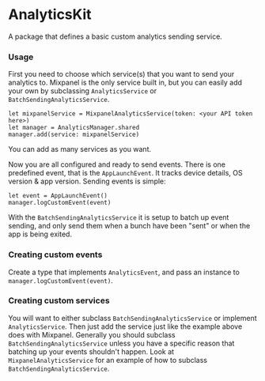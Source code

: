 # AnalyticsKit

A package that defines a basic custom analytics sending service. 

### Usage
First you need to choose which service(s) that you want to send your analytics to.
Mixpanel is the only service built in, but you can easily add your own by subclassing `AnalyticsService` or `BatchSendingAnalyticsService`.

```
let mixpanelService = MixpanelAnalyticsService(token: <your API token here>)
let manager = AnalyticsManager.shared
manager.add(service: mixpanelService)
```

You can add as many services as you want.

Now you are all configured and ready to send events.
There is one predefined event, that is the `AppLaunchEvent`. It tracks device details, OS version & app version.
Sending events is simple:

```
let event = AppLaunchEvent()
manager.logCustomEvent(event)
```

With the `BatchSendingAnalyticsService` it is setup to batch up event sending, and only send them when a bunch have been "sent" or when the app is being exited.

### Creating custom events
Create a type that implements `AnalyticsEvent`, and pass an instance to `manager.logCustomEvent(event)`.

### Creating custom services
You will want to either subclass `BatchSendingAnalyticsService` or implement `AnalyticsService`. Then just add the service just like the example above does with Mixpanel. Generally you should subclass `BatchSendingAnalyticsService` unless you have a specific reason that batching up your events shouldn't happen. Look at `MixpanelAnalyticsService` for an example of how to subclass `BatchSendingAnalyticsService`.
